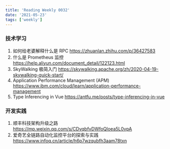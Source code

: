 ```yaml
---
title: 'Reading Weekly 0032'
date: '2021-05-23'
tags: ['weekly']
---
```


### 技术学习

1. 如何给老婆解释什么是 RPC https://zhuanlan.zhihu.com/p/36427583
2. 什么是 Prometheus 监控 https://help.aliyun.com/document_detail/122123.html
3. SkyWalking 极简入门 https://skywalking.apache.org/zh/2020-04-19-skywalking-quick-start/
4. Application Performance Management (APM) https://www.ibm.com/cloud/learn/application-performance-management
5. Type Inferencing in Vue https://antfu.me/posts/type-inferencing-in-vue

### 开发实践

1. 顺丰科技架构升级之路 https://mp.weixin.qq.com/s/CDvqbfvDWfoQloea5L0vpA
2. 爱奇艺全链路自动化监控平台的探索与实践 https://www.infoq.cn/article/h6p7wzqubfh3aam78txn
